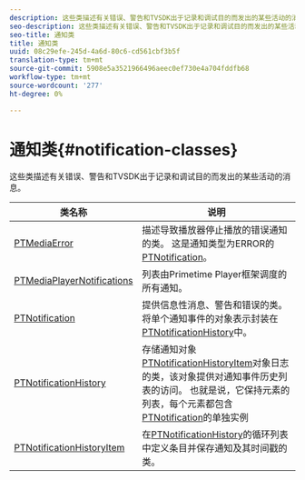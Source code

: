 ```yaml
---
description: 这些类描述有关错误、警告和TVSDK出于记录和调试目的而发出的某些活动的消息。
seo-description: 这些类描述有关错误、警告和TVSDK出于记录和调试目的而发出的某些活动的消息。
seo-title: 通知类
title: 通知类
uuid: 08c29efe-245d-4a6d-80c6-cd561cbf3b5f
translation-type: tm+mt
source-git-commit: 5908e5a3521966496aeec0ef730e4a704fddfb68
workflow-type: tm+mt
source-wordcount: '277'
ht-degree: 0%

---
```



# 通知类{#notification-classes}

这些类描述有关错误、警告和TVSDK出于记录和调试目的而发出的某些活动的消息。

| 类名称 | 说明 |
|---|---|
| [PTMediaError](https://help.adobe.com/en_US/primetime/api/psdk/appledoc/Classes/PTMediaError.html) | 描述导致播放器停止播放的错误通知的类。 这是通知类型为ERROR的[PTNotification](https://help.adobe.com/en_US/primetime/api/psdk/appledoc/Classes/PTNotification.html)。 |
| [PTMediaPlayerNotifications](https://help.adobe.com/en_US/primetime/api/psdk/appledoc/Classes/PTMediaPlayerNotifications.html) | 列表由Primetime Player框架调度的所有通知。 |
| [PTNotification](https://help.adobe.com/en_US/primetime/api/psdk/appledoc/Classes/PTNotification.html) | 提供信息性消息、警告和错误的类。 将单个通知事件的对象表示封装在[PTNotificationHistory](https://help.adobe.com/en_US/primetime/api/psdk/appledoc/Classes/PTNotificationHistory.html)中。 |
| [PTNotificationHistory](https://help.adobe.com/en_US/primetime/api/psdk/appledoc/Classes/PTNotificationHistory.html) | 存储通知对象[PTNotificationHistoryItem](https://help.adobe.com/en_US/primetime/api/psdk/appledoc/Classes/PTNotificationHistoryItem.html)对象日志的类，该对象提供对通知事件历史列表的访问。 也就是说，它保持元素的列表，每个元素都包含[PTNotification](https://help.adobe.com/en_US/primetime/api/psdk/appledoc/Classes/PTNotification.html)的单独实例 |
| [PTNotificationHistoryItem](https://help.adobe.com/en_US/primetime/api/psdk/appledoc/Classes/PTNotificationHistoryItem.html) | 在[PTNotificationHistory](https://help.adobe.com/en_US/primetime/api/psdk/appledoc/Classes/PTNotificationHistory.html)的循环列表中定义条目并保存通知及其时间戳的类。 |

